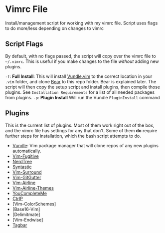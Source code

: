 # Vimrc File

Install/management script for working with my vimrc file. Script uses flags to do more/less depending on changes to vimrc

## Script Flags

By default, with no flags passed, the script will copy over the vimrc file to `~/.vimrc`. This is useful if you make changes to the file *without* adding new plugins.

`-f`: **Full Install**: This will install [Vundle.vim](https://github.com/VundleVim/Vundle.vim) to the correct location in your `.vim` folder, and clone [Bear](https://github.com/rizsotto/Bear) to this repo folder. Bear is explained later. The script will then copy the setup script and install plugins, then compile those plugins. See `Installation Requirements` for a list of all needed packages from plugins.
`-p`: **Plugin Install** Will run the Vundle `PluginInstall` command

## Plugins

This is the current list of plugins. Most of them work right out of the box, and the vimrc file has settings for any that don't. Some of them **do** require further steps for installation, which the bash script attempts to do. 

- [Vundle](https://github.com/VundleVim/Vundle.vim): Vim package manager that will clone repos of any new plugins automatically.
- [Vim-Fugitive](https://github.com/tpope/vim-fugitive)
- [NerdTree](https://github.com/scrooloose/nerdtree)
- [Syntastic](https://github.com/scrooloose/syntastic)
- [Vim-Surround](https://github.com/tpope/vim-surround)
- [Vim-GitGutter](https://github.com/airblade/vim-gitgutter)
- [Vim-Airline](https://github.com/bling/vim-airline)
- [Vim-Airline-Themes](https://github.com/vim-airline/vim-airline-themes)
- [YouCompleteMe](https://github.com/valloric/youcompleteme)
- [CtrlP](https://github.com/ctrlpvim/ctrlp.vim)
- [Vim-ColorSchemes]
- [Base16-Vim]
- [Delimitmate]
- [Vim-Endwise]
- [Tagbar](https://github.com/majutsushi/tagbar)
